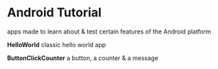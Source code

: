 # Android Tutorial
apps made to learn about &amp; test certain features of the Android platform

**HelloWorld** classic hello world app

**ButtonClickCounter** a button, a counter &amp; a message
